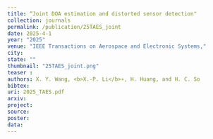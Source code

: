 ```yaml
---
title: “Joint DOA estimation and distorted sensor detection"
collection: journals
permalink: /publication/25TAES_joint
date: 2025-4-1
year: "2025"
venue: "IEEE Transactions on Aerospace and Electronic Systems,"
city: 
state: ""
thumbnail: "25TAES_joint.png"
teaser : 
authors: X. Y. Wang, <b>X.-P. Li</b>∗, H. Huang, and H. C. So
bibtex: 
uri: 2025_TAES.pdf
arxiv: 
project: 
source: 
poster: 
data:
---
```


